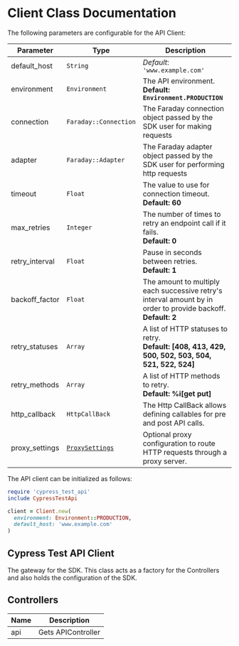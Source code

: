 
# Client Class Documentation

The following parameters are configurable for the API Client:

| Parameter | Type | Description |
|  --- | --- | --- |
| default_host | `String` | *Default*: `'www.example.com'` |
| environment | `Environment` | The API environment. <br> **Default: `Environment.PRODUCTION`** |
| connection | `Faraday::Connection` | The Faraday connection object passed by the SDK user for making requests |
| adapter | `Faraday::Adapter` | The Faraday adapter object passed by the SDK user for performing http requests |
| timeout | `Float` | The value to use for connection timeout. <br> **Default: 60** |
| max_retries | `Integer` | The number of times to retry an endpoint call if it fails. <br> **Default: 0** |
| retry_interval | `Float` | Pause in seconds between retries. <br> **Default: 1** |
| backoff_factor | `Float` | The amount to multiply each successive retry's interval amount by in order to provide backoff. <br> **Default: 2** |
| retry_statuses | `Array` | A list of HTTP statuses to retry. <br> **Default: [408, 413, 429, 500, 502, 503, 504, 521, 522, 524]** |
| retry_methods | `Array` | A list of HTTP methods to retry. <br> **Default: %i[get put]** |
| http_callback | `HttpCallBack` | The Http CallBack allows defining callables for pre and post API calls. |
| proxy_settings | [`ProxySettings`](../doc/proxy-settings.md) | Optional proxy configuration to route HTTP requests through a proxy server. |

The API client can be initialized as follows:

```ruby
require 'cypress_test_api'
include CypressTestApi

client = Client.new(
  environment: Environment::PRODUCTION,
  default_host: 'www.example.com'
)
```

## Cypress Test API Client

The gateway for the SDK. This class acts as a factory for the Controllers and also holds the configuration of the SDK.

## Controllers

| Name | Description |
|  --- | --- |
| api | Gets APIController |

